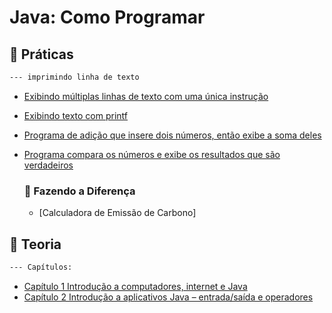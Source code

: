 # Java: Como Programar 

## :file_folder: Práticas  
 ```markdown
--- imprimindo linha de texto
```
- [Exibindo múltiplas linhas de texto com uma única instrução](https://github.com/carvmi/deitel-java/blob/main/praticas/Welcome3.java)
- [Exibindo texto com printf](https://github.com/carvmi/deitel-java/blob/main/praticas/Welcome4.java)
- [Programa de adição que insere dois números, então exibe a soma deles](https://github.com/carvmi/deitel-java/blob/main/praticas/Addition.java)
- [Programa compara os números e exibe os resultados que são verdadeiros](https://github.com/carvmi/deitel-java/blob/main/praticas/Comparison.java)
 

  ### :file_folder: Fazendo a Diferença
  - [Calculadora de Emissão de Carbono]
## :file_folder: Teoria 
 ```markdown
--- Capítulos:
```
-  [Capítulo 1 Introdução a computadores, internet e Java](https://github.com/carvmi/deitel-java/blob/main/teoria/cap1.md)
-  [Capítulo 2 Introdução a aplicativos Java – entrada/saída e operadores](https://github.com/carvmi/deitel-java/blob/main/teoria/cap2.md)



